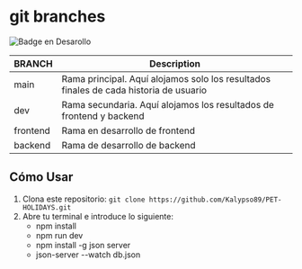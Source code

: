# git branches
   ![Badge en Desarollo](https://img.shields.io/badge/STATUS-EN%20DESAROLLO-green)


| BRANCH   | Description                                                                           |
| -------- | ------------------------------------------------------------------------------------- |
| main     | Rama principal. Aquí alojamos solo los resultados finales de cada historia de usuario |
| dev      | Rama secundaria. Aquí alojamos los resultados de frontend y backend                   |
| frontend | Rama en desarrollo de frontend                                                        |
| backend | Rama de desarrollo de backend                                                          |

## Cómo Usar

1. Clona este repositorio: `git clone https://github.com/Kalypso89/PET-HOLIDAYS.git`
2. Abre tu terminal e introduce lo siguiente:
   - npm install
   - npm run dev
   - npm install -g json server
   - json-server --watch db.json

